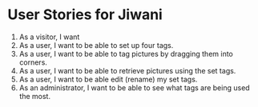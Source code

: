 # User Stories for Jiwani

1. As a visitor, I want
2. As a user, I want to be able to set up four tags.
3. As a user, I want to be able to tag pictures by dragging them into corners.
4. As a user, I want to be able to retrieve pictures using the set tags.
5. As a user, I want to be able edit (rename) my set tags.
6. As an administrator, I want to be able to see what tags are being used the most.

